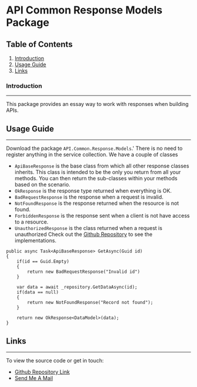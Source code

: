 # API Common Response Models Package

## Table of Contents
1. [Introduction](#introduction)
2. [Usage Guide](#usage-guide)
3. [Links](#links)

### Introduction
***
This package provides an essay way to work with responses when building APIs.

## Usage Guide
***
Download the package ```API.Common.Response.Models```.'
There is no need to register anything in the service collection. We have a couple of classes
* ```ApiBaseResponse``` is the base class from which all other response classes inherits. This class is intended to be the only you return from all your methods. You can then return the sub-classes within your methods based on the scenario.
* ```OkResponse``` is the response type returned when everything is OK.
* ```BadRequestResponse``` is the response when a request is invalid.
* ```NotFoundResponse``` is the response returned when the resource is not found.
* ```ForbiddenResponse``` is the response sent when a client is not have access to a resource.
* ```UnauthorizedResponse``` is the class returned when a request is unauthorized
Check out the [Github Repository](https://github.com/ojotobar/APICommonResponseModels) to see the implementations.

```
public async Task<ApiBaseResponse> GetAsync(Guid id)
{
	if(id == Guid.Empty)
	{
		return new BadRequestResponse("Invalid id")
	}

	var data = await _repository.GetDataAsync(id);
	if(data == null)
	{
		return new NotFoundResponse("Record not found");
	}

	return new OkResponse<DataModel>(data);
}
```

## Links
***
To view the source code or get in touch:
* [Github Repository Link](https://github.com/ojotobar/APICommonResponseModels)
* [Send Me A Mail](mailto:ojotobar@gmail.com)
